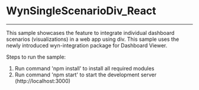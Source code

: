 # WynSingleScenarioDiv_React
---------------------------------------
This sample showcases the feature to integrate individual dashboard scenarios (visualizations) in a web app using div. This sample uses the newly introduced wyn-integration
package for Dashboard Viewer.

Steps to run the sample:
1. Run command 'npm install' to install all required modules
2. Run command 'npm start' to start the development server (http://localhost:3000)
